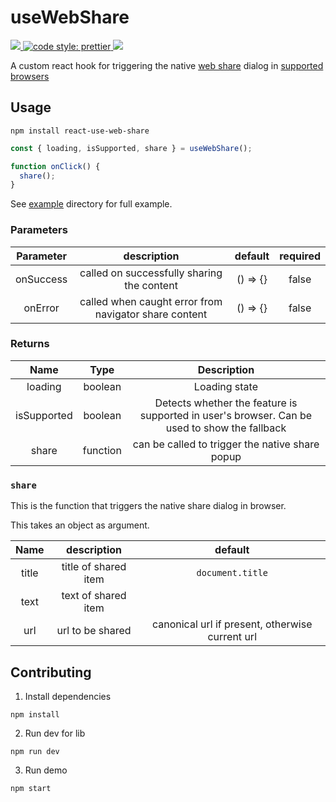 # useWebShare

<a href="https://npmjs.com/package/react-use-web-share">
  <img src="https://badge.fury.io/js/react-use-web-share.svg" />
</a>
<a href="https://prettier.io">
  <img alt="code style: prettier" src="https://img.shields.io/badge/code_style-prettier-ff69b4.svg?style=flat-square">
</a>
<a href="https://travis-ci.org/BoyWithSilverWings/react-use-web-share">
  <img src="https://travis-ci.org/BoyWithSilverWings/react-use-web-share.svg?branch=master">
</a>

A custom react hook for triggering the native [web share](https://developer.mozilla.org/en-US/docs/Web/API/Navigator/share) dialog in [supported browsers](https://caniuse.com/#feat=web-share)

## Usage

```
npm install react-use-web-share
```

```javascript
const { loading, isSupported, share } = useWebShare();

function onClick() {
  share();
}
```

See [example](https://github.com/BoyWithSilverWings/react-use-web-share/tree/master/example) directory for full example.

### Parameters

| Parameter |                      description                      | default  | required |
| :-------: | :---------------------------------------------------: | :------: | :------: |
| onSuccess |      called on successfully sharing the content       | () => {} |  false   |
|  onError  | called when caught error from navigator share content | () => {} |  false   |

### Returns

|    Name     |   Type   |                                         Description                                          |
| :---------: | :------: | :------------------------------------------------------------------------------------------: |
|   loading   | boolean  |                                        Loading state                                         |
| isSupported | boolean  | Detects whether the feature is supported in user's browser. Can be used to show the fallback |
|    share    | function |                       can be called to trigger the native share popup                        |

### `share`

This is the function that triggers the native share dialog in browser.

This takes an object as argument.

| Name  |     description      |                     default                     |
| :---: | :------------------: | :---------------------------------------------: |
| title | title of shared item |                `document.title`                 |
| text  | text of shared item  |
|  url  |   url to be shared   | canonical url if present, otherwise current url |

## Contributing

1. Install dependencies

```
npm install
```

2. Run dev for lib

```
npm run dev
```

3. Run demo

```
npm start
```
